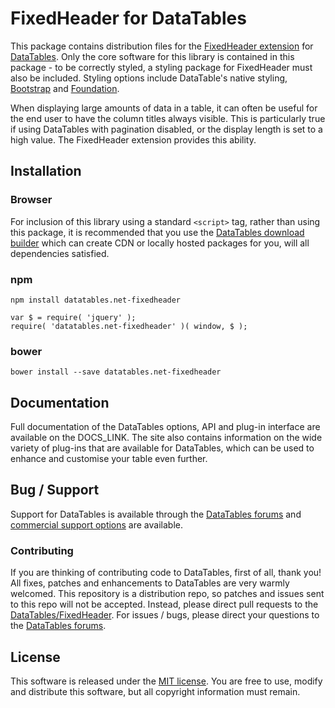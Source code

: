 # FixedHeader for DataTables 

This package contains distribution files for the [FixedHeader extension](https://datatables.net/extensions/fixedheader) for [DataTables](https://datatables.net/). Only the core software for this library is contained in this package - to be correctly styled, a styling package for FixedHeader must also be included. Styling options include DataTable's native styling, [Bootstrap](http://getboostrap.com) and [Foundation](http://foundation.zurb.com/).

When displaying large amounts of data in a table, it can often be useful for the end user to have the column titles always visible. This is particularly true if using DataTables with pagination disabled, or the display length is set to a high value. The FixedHeader extension provides this ability.

## Installation

### Browser

For inclusion of this library using a standard `<script>` tag, rather than using this package, it is recommended that you use the [DataTables download builder](//datatables.net/download) which can create CDN or locally hosted packages for you, will all dependencies satisfied.

### npm

```
npm install datatables.net-fixedheader
```

```
var $ = require( 'jquery' );
require( 'datatables.net-fixedheader' )( window, $ );
```

### bower

```
bower install --save datatables.net-fixedheader
```

## Documentation

Full documentation of the DataTables options, API and plug-in interface are available on the DOCS_LINK. The site also contains information on the wide variety of plug-ins that are available for DataTables, which can be used to enhance and customise your table even further.

## Bug / Support

Support for DataTables is available through the [DataTables forums](//datatables.net/forums) and [commercial support options](//datatables.net/support) are available.

### Contributing

If you are thinking of contributing code to DataTables, first of all, thank you! All fixes, patches and enhancements to DataTables are very warmly welcomed. This repository is a distribution repo, so patches and issues sent to this repo will not be accepted. Instead, please direct pull requests to the [DataTables/FixedHeader](http://github.com/DataTables/FixedHeader). For issues / bugs, please direct your questions to the [DataTables forums](//datatables.net/forums).

## License

This software is released under the [MIT license](//datatables.net/license). You are free to use, modify and distribute this software, but all copyright information must remain.